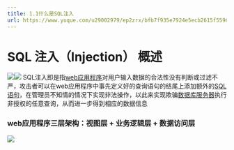 ```yaml
---
title: 1.1什么是SQL注入
url: https://www.yuque.com/u29002979/ep2zrx/bfb7f935e7924e5ecb2615f5596d39ce
---
```


<a name="kS2Rv"></a>

# SQL 注入（Injection） 概述

![](../../../../assets/bfb7f935e7924e5ecb2615f5596d39ce/58c15b4123ff4377bf667232040551a4.png)![](file://C:/Users/ZQ/Desktop/SQL%E6%B3%A8%E5%85%A5/%E7%AC%AC%E4%B8%80%E7%AB%A0%E8%8A%82/images/1640755380996.png?lastModify=1644920493)
SQL注入即是指[web应用程序](https://baike.baidu.com/item/web%E5%BA%94%E7%94%A8%E7%A8%8B%E5%BA%8F/2498090)对用户输入数据的合法性没有判断或过滤不严，攻击者可以在web应用程序中事先定义好的查询语句的结尾上添加额外的[SQL语句](https://baike.baidu.com/item/SQL%E8%AF%AD%E5%8F%A5/5714895)，在管理员不知情的情况下实现非法操作，以此来实现欺骗[数据库服务器](https://baike.baidu.com/item/%E6%95%B0%E6%8D%AE%E5%BA%93%E6%9C%8D%E5%8A%A1%E5%99%A8/613818)执行非授权的任意查询，从而进一步得到相应的数据信息 <a name="PRVTG"></a>

### web应用程序三层架构：视图层 + 业务逻辑层  + 数据访问层

![](../../../../assets/bfb7f935e7924e5ecb2615f5596d39ce/ed5994b0523a48ea91a9dd7df3629ac2.png)
